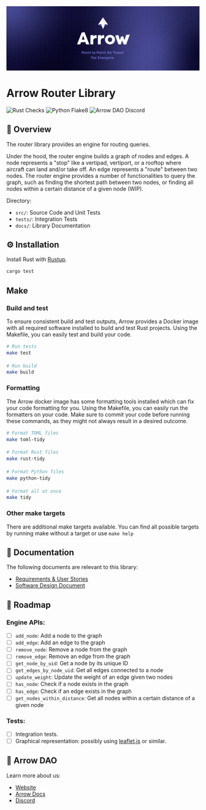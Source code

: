 ![Arrow Banner](https://github.com/Arrow-air/.github/raw/main/profile/assets/arrow_v2_twitter-banner_neu.png)

# Arrow Router Library



![Rust
Checks](https://github.com/arrow-air/lib-router/actions/workflows/rust_ci.yml/badge.svg?branch=main)
![Python Flake8](https://github.com/arrow-air/lib-router/actions/workflows/python_ci.yml/badge.svg?branch=main)
![Arrow DAO
Discord](https://img.shields.io/discord/853833144037277726?style=plastic)


## :telescope: Overview

The router library provides an engine for routing queries.

Under the hood, the router engine builds a graph of nodes and edges. A node represents a "stop" like a vertipad, vertiport, or a rooftop where aircraft can land and/or take off. An edge represents a "route" between two nodes. The router engine provides a number of functionalities to query the graph, such as finding the shortest path between two nodes, or finding all nodes within a certain distance of a given node (WIP).

Directory:
- `src/`: Source Code and Unit Tests
- `tests/`: Integration Tests
- `docs/`: Library Documentation

## :gear: Installation

Install Rust with [Rustup](https://www.rust-lang.org/tools/install).

```bash
cargo test
```

## Make

### Build and test

To ensure consistent build and test outputs, Arrow provides a Docker image with all required software installed to build and test Rust projects.
Using the Makefile, you can easily test and build your code.

```bash
# Run tests
make test

# Run build
make build
```

### Formatting

The Arrow docker image has some formatting tools installed which can fix your code formatting for you.
Using the Makefile, you can easily run the formatters on your code.
Make sure to commit your code before running these commands, as they might not always result in a desired outcome.

```bash
# Format TOML files
make toml-tidy

# Format Rust files
make rust-tidy

# Format Python files
make python-tidy

# Format all at once
make tidy
```

### Other make targets

There are additional make targets available. You can find all possible targets by running make without a target or use `make help`

## :scroll: Documentation
The following documents are relevant to this library:
- [Requirements & User Stories](https://docs.google.com/spreadsheets/d/1Ad238NAEj6QUzgsjPTRRFJy6NiQVQt2e7affwVVDAFo/edit?usp=sharing)
- [Software Design Document](./docs/sdd.md)

## :compass: Roadmap
### Engine APIs:
- [ ] `add_node`: Add a node to the graph
- [ ] `add_edge`: Add an edge to the graph
- [ ] `remove_node`: Remove a node from the graph
- [ ] `remove_edge`: Remove an edge from the graph
- [ ] `get_node_by_uid`: Get a node by its unique ID
- [ ] `get_edges_by_node_uid`: Get all edges connected to a node
- [ ] `update_weight`: Update the weight of an edge given two nodes
- [ ] `has_node`: Check if a node exists in the graph
- [ ] `has_edge`: Check if an edge exists in the graph
- [ ] `get_nodes_within_distance`: Get all nodes within a certain distance of a given node

### Tests:
- [ ] Integration tests.
- [ ] Graphical representation: possibly using [leaflet.js](https://leafletjs.com/) or similar.
## :busts_in_silhouette: Arrow DAO
Learn more about us:
- [Website](https://www.arrowair.com/)
- [Arrow Docs](https://www.arrowair.com/docs/intro)
- [Discord](https://discord.com/invite/arrow)


